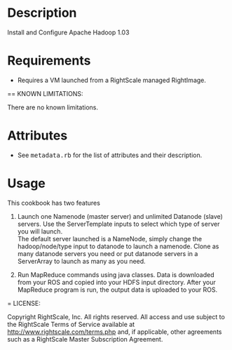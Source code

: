 Description
===========
Install and Configure Apache Hadoop 1.03

Requirements
============

* Requires a VM launched from a RightScale managed RightImage.

== KNOWN LIMITATIONS:

There are no known limitations.

Attributes
==========

* See <tt>metadata.rb</tt> for the list of attributes and their description.

Usage
=====
This cookbook has two features

1. Launch one Namenode (master server) and unlimited Datanode (slave) servers.
Use the ServerTemplate inputs to select which type of server you will launch.  
The default server launched is a NameNode, simply change the hadoop/node/type input
to datanode to launch a namenode.  Clone as many datanode servers you need or put datanode
servers in a ServerArray to launch as many as you need.

2. Run MapReduce commands using java classes.  Data is downloaded from your ROS
and copied into your HDFS input directory.  After your MapReduce program is run, the 
output data is uploaded to your ROS.


= LICENSE:

Copyright RightScale, Inc. All rights reserved.  All access and use subject to
the RightScale Terms of Service available at http://www.rightscale.com/terms.php
and, if applicable, other agreements such as a RightScale Master Subscription
Agreement.

